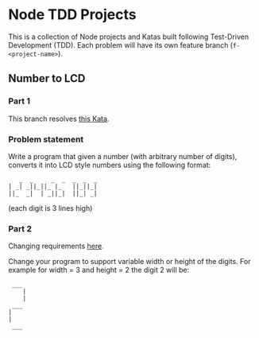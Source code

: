 # Node TDD Projects

This is a collection of Node projects and Katas built following Test-Driven Development (TDD).
Each problem will have its own feature branch (`f-<project-name>`).

## Number to LCD
### Part 1

This branch resolves [this Kata](https://learn.madetech.com/technology/katas/number-to-lcd/).

### Problem statement

Write a program that given a number (with arbitrary number of digits), converts it into LCD style numbers using the following format:

```
   _  _     _  _  _  _  _  
| _| _||_||_ |_   ||_||_|  
||_  _|  | _||_|  ||_| _|
```  
(each digit is 3 lines high)

### Part 2

Changing requirements [here](https://learn.madetech.com/technology/katas/number-to-lcd/part2.html).

Change your program to support variable width or height of the digits.
For example for width = 3 and height = 2 the digit 2 will be:

```
 ___
    |
    |
 ___
|
|
 ___
```
